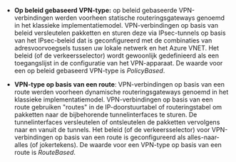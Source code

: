 - **Op beleid gebaseerd VPN-type:** op beleid gebaseerde VPN-verbindingen werden voorheen statische routeringsgateways genoemd in het klassieke implementatiemodel. VPN-verbindingen op basis van beleid versleutelen pakketten en sturen deze via IPsec-tunnels op basis van het IPsec-beleid dat is geconfigureerd met de combinaties van adresvoorvoegsels tussen uw lokale netwerk en het Azure VNET. Het beleid (of de verkeersselector) wordt gewoonlijk gedefinieerd als een toegangslijst in de configuratie van het VPN-apparaat. De waarde voor een op beleid gebaseerd VPN-type is *PolicyBased*.

- **VPN-type op basis van een route**: VPN-verbindingen op basis van een route werden voorheen dynamische routeringsgateways genoemd in het klassieke implementatiemodel. VPN-verbindingen op basis van een route gebruiken "routes" in de IP-doorstuurtabel of routeringstabel om pakketten naar de bijbehorende tunnelinterfaces te sturen. De tunnelinterfaces versleutelen of ontsleutelen de pakketten vervolgens naar en vanuit de tunnels. Het beleid (of de verkeersselector) voor VPN-verbindingen op basis van een route is geconfigureerd als alles-naar-alles (of jokertekens). De waarde voor een VPN-type op basis van een route is *RouteBased*.


<!--HONumber=Jun16_HO2-->


